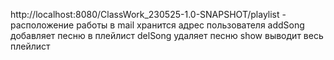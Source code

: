 http://localhost:8080/ClassWork_230525-1.0-SNAPSHOT/playlist - расположение работы
в mail хранится адрес пользователя
addSong добавляет песню в плейлист
delSong удаляет песню
show выводит весь плейлист
